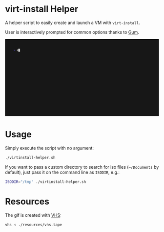 # virt-install Helper

A helper script to easily create and launch a VM with `virt-install`.

User is interactively prompted for common options thanks to [Gum](https://github.com/charmbracelet/gum).

<img width="800" src="./resources/vhs.gif" />

# Usage

Simply execute the script with no argument:

```sh
./virtinstall-helper.sh
```

If you want to pass a custom directory to search for iso files (`~/Documents` by default),
just pass it on the command line as `ISODIR`, e.g.:

```sh
ISODIR="/tmp" ./virtinstall-helper.sh
```

# Resources

The gif is created with [VHS](https://github.com/charmbracelet/vhs):

```sh
vhs < ./resources/vhs.tape
```
